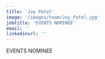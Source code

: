```yaml
---
title: 'Joy Patel'
image: '/images/team/Joy_Patel.jpg'
jobtitle: 'EVENTS NOMINEE'
email: ''
linkedinurl: ''
---
```

EVENTS NOMINEE